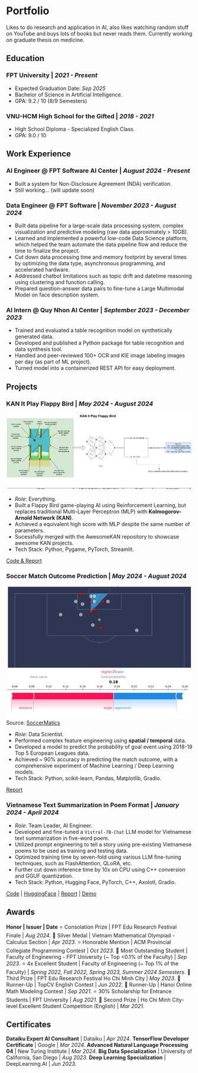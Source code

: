 # Portfolio
Likes to do research and application in AI, also likes watching random stuff on YouTube and buys lots of books but never reads them. Currently working on graduate thesis on medicine.

## Education
### FPT University | _2021 - Present_ 
- Expected Graduation Date: _Sep 2025_
- Bachelor of Science in Artificial Intelligence.
- GPA: 9.2 / 10 (8/9 Semesters)

### VNU-HCM High School for the Gifted | _2018 - 2021_
- High School Diploma - Specialized English Class.
- GPA: 9.0 / 10

## Work Experience
### AI Engineer @ FPT Software AI Center | _August 2024 - Present_
- Built a system for Non-Disclosure Agreement (NDA) verification.
- Still working... (will update soon)

### Data Engineer @ FPT Software | _November 2023 - August 2024_
- Built data pipeline for a large-scale data processing system, complex visualization and predictive modeling (raw data approximately > 10GB).
- Learned and implemented a powerful low-code Data Science platform, which helped the team automate the data pipeline flow and reduce the time to finalize the project.
- Cut down data processing time and memory footprint by several times by optimizing the data type, asynchronous programming, and accelerated hardware.
- Addressed chatbot limitations such as topic drift and datetime reasoning using clustering and function calling.
- Prepared question-answer data pairs to fine-tune a Large Multimodal Model on face description system.

### AI Intern @ Quy Nhon AI Center | _September 2023 - December 2023_
- Trained and evaluated a table recognition model on synthetically generated data.
- Developed and published a Python package for table recognition and data synthesis tool.
- Handled and peer-reviewed 100+ OCR and KIE image labeling images per day (as part of ML project).
- Turned model into a containerized REST API for easy deployment.

## Projects
### KAN It Play Flappy Bird | _May 2024 - August 2024_
![KAN](assets\projects\model.drawio.png)
- *Role*: Everything.
- Built a Flappy Bird game-playing AI using Reinforcement Learning, but replaces traditional Multi-Layer Perceptron (MLP) with **Kolmogorov-Arnold Network (KAN)**.
- Achieved a equivalent high score with MLP despite the same number of parameters.
- Sucessfully merged with the AwesomeKAN repository to showcase awesome KAN projects.
- Tech Stack: Python, Pygame, PyTorch, Streamlit.

[Code & Report](https://github.com/andythetechnerd03/KAN-It-Play-Flappy-Bird)

### Soccer Match Outcome Prediction | _May 2024 - August 2024_
![Soccer](assets\projects\ManeChanceTrack.webp)
Source: [SoccerMatics](https://soccermatics.readthedocs.io/en/latest/lesson2/GeometryOfShooting.html)
- *Role*: Data Scientist.
- Performed complex feature engineering using **spatial / temporal** data.
- Developed a model to predict the probability of goal event using 2018-19 Top 5 European Leagues data.
- Achieved ~ 90% accuracy in predicting the match outcome, with a comprehensive experiment of Machine Learning / Deep Learning models.
- Tech Stack: Python, scikit-learn, Pandas, Matplotlib, Gradio.

[Report](assets/projects/Final-Report%20DSP391m%20Group%205.pdf)

### Vietnamese Text Summarization in Poem Format | _January 2024 - April 2024_

- *Role*: Team Leader, AI Engineer.
- Developed and fine-tuned a `Vistral-7B-Chat` LLM model for Vietnamese text summarization in five-word poem.
- Utilized prompt engineering to tell a story using pre-existing Vietnamese poems to be used as training and testing data.
- Optimized training time by seven-fold using various LLM fine-tuning techniques, such as FlashAttention, QLoRA, etc.
- Further cut down inference time by 10x on CPU using C++ conversion and GGUF quantization.
- Tech Stack: Python, Hugging Face, PyTorch, C++, Axolotl, Gradio.

[Code](https://github.com/andythetechnerd03/Vietnamese-Text-Summarization-Poem) | [HuggingFace](https://huggingface.co/andythetechnerd03/VistralPoem5) | [Report](https://docs.google.com/document/d/1rF63ua9QoVLhvKQZmrTLT9VwsssyTrZ_/edit?usp=sharing&ouid=101433844092514499329&rtpof=true&sd=true) | [Demo](assets\projects\vistralpoem.mp4)

## Awards

**Honor | Issuer | Date**
⭐ Consolation Prize | FPT Edu Research Festival Finale | _Aug 2024_.
🥈 Silver Medal | Vietnam Mathematical Olympiad - Calculus Section | _Apr 2023_.
⭐ Honorable Mention | ACM Provincial Collegiate Programming Contest | _Oct 2023_.
🥇 Most Outstanding Student | Faculty of Engineering - FPT University (~ Top <0.1% of the Faculty) | _Sep 2023_.
⭐ 4x Excellent Student | Faculty of Engineering (~ Top 1% of the Faculty) | _Spring 2022, Fall 2022, Spring 2023, Summer 2024 Semesters_.
🥉 Third Prize | FPT Edu Research Festival Ho Chi Minh City | _May 2023_.
🥈 Runner-Up | TopCV English Contest | _Jun 2022_.
🥈 Runner-Up | Hanoi Online Math Modeling Contest | _Sep 2021_.
⭐ 30% Scholarship for Entrance Students | FPT University | _Aug 2021_.
🥈 Second Prize | Ho Chi Minh City-level Excellent Student Competition (English) | _Mar 2021_.

## Certificates

**Dataiku Expert AI Consultant** | Dataiku | _Apr 2024_.
**TensorFlow Developer Certificate** | Google | _Mar 2024_.
**Advanced Natural Language Processing 04** | New Turing Institute | _Mar 2024_.
**Big Data Specialization** | University of California, San Diego | _Aug 2023_.
**Deep Learning Specialization** | DeepLearning.AI | _Jun 2023_.
